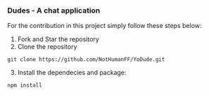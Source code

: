 ### Dudes - A chat application 

For the contribution in this project simply follow these steps below:

1. Fork and Star the repository
2. Clone the repository
```
git clone https://github.com/NotHumanFF/YoDude.git
```
3. Install the dependecies and package:
```
npm install
```
